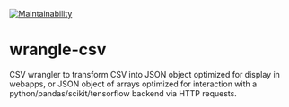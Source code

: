 [![Maintainability](https://api.codeclimate.com/v1/badges/06ddc8718010bf97ea1c/maintainability)](https://codeclimate.com/github/NeonSpork/wrangle-csv/maintainability)
# wrangle-csv
CSV wrangler to transform CSV into JSON object optimized for display in webapps, or JSON object of arrays optimized for interaction with a python/pandas/scikit/tensorflow backend via HTTP requests.
